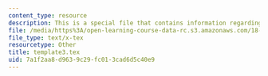 ```yaml
---
content_type: resource
description: This is a special file that contains information regarding template.
file: /media/https%3A/open-learning-course-data-rc.s3.amazonaws.com/18-310-principles-of-discrete-applied-mathematics-fall-2013/7a1f2aa8d9639c29fc013cad6d5c40e9_template3.tex
file_type: text/x-tex
resourcetype: Other
title: template3.tex
uid: 7a1f2aa8-d963-9c29-fc01-3cad6d5c40e9
---
```

